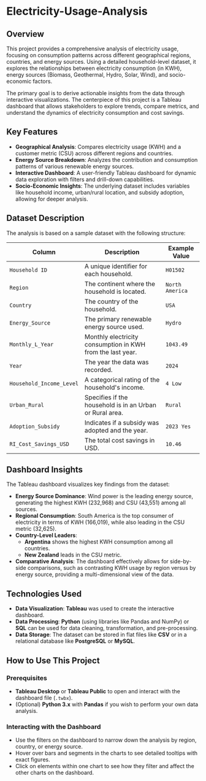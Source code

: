 # Electricity-Usage-Analysis

## Overview

This project provides a comprehensive analysis of electricity usage, focusing on consumption patterns across different geographical regions, countries, and energy sources. Using a detailed household-level dataset, it explores the relationships between electricity consumption (in KWH), energy sources (Biomass, Geothermal, Hydro, Solar, Wind), and socio-economic factors.

The primary goal is to derive actionable insights from the data through interactive visualizations. The centerpiece of this project is a Tableau dashboard that allows stakeholders to explore trends, compare metrics, and understand the dynamics of electricity consumption and cost savings.

## Key Features

- **Geographical Analysis**: Compares electricity usage (KWH) and a customer metric (CSU) across different regions and countries.
- **Energy Source Breakdown**: Analyzes the contribution and consumption patterns of various renewable energy sources.
- **Interactive Dashboard**: A user-friendly Tableau dashboard for dynamic data exploration with filters and drill-down capabilities.
- **Socio-Economic Insights**: The underlying dataset includes variables like household income, urban/rural location, and subsidy adoption, allowing for deeper analysis.

## Dataset Description

The analysis is based on a sample dataset with the following structure:

| Column                 | Description                                                  | Example Value      |
|------------------------|--------------------------------------------------------------|--------------------|
| `Household ID`         | A unique identifier for each household.                      | `H01502`           |
| `Region`               | The continent where the household is located.                | `North America`    |
| `Country`              | The country of the household.                                | `USA`              |
| `Energy_Source`        | The primary renewable energy source used.                    | `Hydro`            |
| `Monthly_L_Year`       | Monthly electricity consumption in KWH from the last year.   | `1043.49`          |
| `Year`                 | The year the data was recorded.                              | `2024`             |
| `Household_Income_Level` | A categorical rating of the household's income.            | `4 Low`            |
| `Urban_Rural`          | Specifies if the household is in an Urban or Rural area.     | `Rural`            |
| `Adoption_Subsidy`     | Indicates if a subsidy was adopted and the year.             | `2023 Yes`         |
| `RI_Cost_Savings_USD`  | The total cost savings in USD.                               | `10.46`            |

## Dashboard Insights

The Tableau dashboard visualizes key findings from the dataset:

- **Energy Source Dominance**: Wind power is the leading energy source, generating the highest KWH (232,968) and CSU (43,551) among all sources.
- **Regional Consumption**: South America is the top consumer of electricity in terms of KWH (166,019), while also leading in the CSU metric (32,625).
- **Country-Level Leaders**:
  - **Argentina** shows the highest KWH consumption among all countries.
  - **New Zealand** leads in the CSU metric.
- **Comparative Analysis**: The dashboard effectively allows for side-by-side comparisons, such as contrasting KWH usage by region versus by energy source, providing a multi-dimensional view of the data.

## Technologies Used

- **Data Visualization**: **Tableau** was used to create the interactive dashboard.
- **Data Processing**: **Python** (using libraries like Pandas and NumPy) or **SQL** can be used for data cleaning, transformation, and pre-processing.
- **Data Storage**: The dataset can be stored in flat files like **CSV** or in a relational database like **PostgreSQL** or **MySQL**.

## How to Use This Project

### Prerequisites

- **Tableau Desktop** or **Tableau Public** to open and interact with the dashboard file (`.twbx`).
- (Optional) **Python 3.x** with **Pandas** if you wish to perform your own data analysis.



### Interacting with the Dashboard

- Use the filters on the dashboard to narrow down the analysis by region, country, or energy source.
- Hover over bars and segments in the charts to see detailed tooltips with exact figures.
- Click on elements within one chart to see how they filter and affect the other charts on the dashboard.



